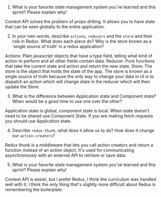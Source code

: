 1. What is your favorite state management system you've learned and this sprint? Please explain why!

Context API solves the problem of props drilling. It allows you to have state that can be seen globally to the entire application.

2. In your own words, describe `actions`, `reducers` and the `store` and their role in Redux. What does each piece do? Why is the store known as a 'single source of truth' in a redux application?

Actions: Plain javascript objects that have a type field, telling what kind of action to perform and all other fields contain data.
Reducer: Pure functions that take the current state and action and return the new state.
Store: The store is the object that holds the state of the app. The store is known as a single source of truth because the only way to change your data in UI is to dispatch an action which will change state in the reducer which will then update the Store. 


3. What is the difference between Application state and Component state? When would be a good time to use one over the other?

Application state is global, component state is local. When state doesn't need to be shared use Component State. If you are making fetch requests you should use Application state. 

4. Describe `redux-thunk`, what does it allow us to do? How does it change our `action-creators`?

Redux thunk is a middleware that lets you call action creators and return a function instead of an action object. It's used for communicating asynchronously with an external API to retrieve or save data.

5. What is your favorite state management system you've learned and this sprint? Please explain why!

Context API is easier, but I prefer Redux, I think the curriculum was handled well with it. I think the only thing that's slightly more difficult about Redux is remembering the boilerplate. 